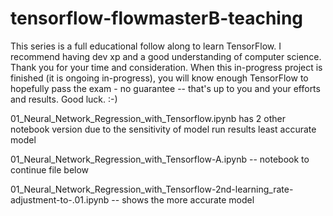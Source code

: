 # tensorflow-flowmasterB-teaching

This series is a full educational follow along to learn TensorFlow. I recommend having dev xp and a good understanding of computer science.
Thank you for your time and consideration. When this in-progress project is finished (it is ongoing in-progress), you will know enough TensorFlow to hopefully pass the exam - no guarantee -- that's up to you and your efforts and results. Good luck. :-)

01_Neural_Network_Regression_with_Tensorflow.ipynb has 2 other notebook version due to the sensitivity of model run results least accurate model

01_Neural_Network_Regression_with_Tensorflow-A.ipynb -- notebook to continue file below

01_Neural_Network_Regression_with_Tensorflow-2nd-learning_rate-adjustment-to-.01.ipynb -- shows the more accurate model
